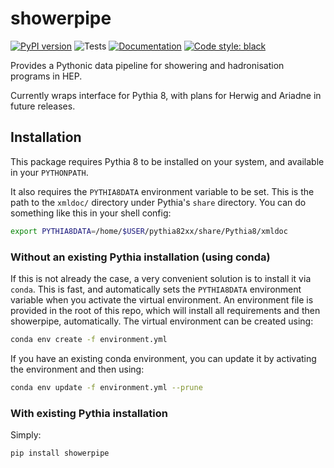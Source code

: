 # showerpipe

[![PyPI version](https://img.shields.io/pypi/v/showerpipe.svg)](https://pypi.org/project/showerpipe/)
![Tests](https://github.com/jacanchaplais/showerpipe/actions/workflows/tests.yml/badge.svg)
[![Documentation](https://readthedocs.org/projects/showerpipe/badge/?version=latest)](https://showerpipe.readthedocs.io)
[![Code style: black](https://img.shields.io/badge/code%20style-black-000000.svg)](https://github.com/psf/black)

Provides a Pythonic data pipeline for showering and hadronisation programs in
HEP.

Currently wraps interface for Pythia 8, with plans for Herwig and Ariadne in
future releases.

## Installation

This package requires Pythia 8 to be installed on your system, and available in
your `PYTHONPATH`.

It also requires the `PYTHIA8DATA` environment variable to be set. This is the
path to the `xmldoc/` directory under Pythia's `share` directory.
You can do something like this in your shell config:
```bash
export PYTHIA8DATA=/home/$USER/pythia82xx/share/Pythia8/xmldoc
```

### Without an existing Pythia installation (using conda)

If this is not already the case, a very convenient solution is to install it
via `conda`. This is fast, and automatically sets the `PYTHIA8DATA` environment
variable when you activate the virtual environment. An environment file is
provided in the root of this repo, which will install all requirements and then
showerpipe, automatically. The virtual environment can be created using:
```bash
conda env create -f environment.yml
```

If you have an existing conda environment, you can update it by activating the
environment and then using:
```bash
conda env update -f environment.yml --prune
```

### With existing Pythia installation

Simply:
```bash
pip install showerpipe
```
